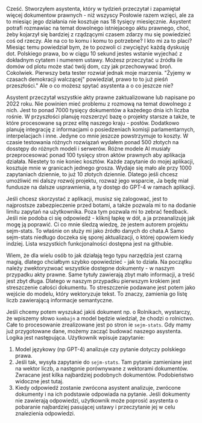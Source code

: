 Cześć.
Stworzyłem asystenta, który  w tydzień  przeczytał i zapamiętał  więcej dokumentow prawnych - niż wszyscy Posłowie razem wzięci, ale za to miesiąc jego działania nie kosztuje nas 18 tysięcy miesięcznie.
Asystent potrafi rozmawiac na temat dowolnego istniejacego aktu prawnego, choć, żeby kojarzył się bardziej z rządzącymi czasem zdarzy mu się powiedzieć coś od rzeczy.
Ale na co to komu i komu to potrzebne? I kto mi za to placi?
Miesiąc temu powiedział bym, że to pozwoli ci zwyciężyć każdą dyskusję dot. Polskiego prawa, bo w ciągu 10 sekund jestes wstanie wyjechać z dokładnym cytatem i numerem ustawy.
Możesz przeczytać u źródła ile domów od plotu może stać twój dom, czy jak przechowywać broń. Cokolwiek.
Pierwszy beta tester rozwiał jednak moje marzenia. "Żyjemy w czasach demokracji walczącej" powiedział, prawo to to już pieśń przeszłości."
Ale o co możesz spytać asystenta a o co jeszcze nie? 

Asystent przeczytał wszystkie akty prawne zaktualizowane lub napisane po 2022 roku. Nie powinien mieć problemu z rozmową na temat dowolnego z nich. Jest to ponad 7000 tysięcy dokumentów a każedego dnia ich liczba rośnie. 
W przyszłości planuję rozszerzyć bazę o projekty starsze a także, te które procesowane są przez elitę naszego kraju - posłów.
Dodatkowo planuję integrację z informacjami o posiedzeniach komisji parlamentarnych, interpelacjach i inne. 
Jedyne co mnie jeszcze powstrzymuje to koszty. 
W czasie testowania różnych rozwiązań wydałem ponad 500 złotych na dosstępy do różnych modeli i serwerów. Różne modele AI musiały przeprocesować ponad 100 tysięcy stron aktów prawnych aby aplikacja działała. 
Niestety to nie koniec kosztów. Każde zapytanie do mojej aplikacji, kosztuje mnie w granicach jednego grosza. 
Wydaje się mało ale przy 1000 zapytaniach dziennie, to już 10 złotych dziennie. Dlatego jeśli chcesz umożliwić mi dalszy rozwój projektu, rozważ jego wsparcie, Ja będę miał fundusze na dalsze usprawnienia, a ty dostęp do GPT-4 w ramach aplikacji. 

Jeśli chcesz skorzystać z aplikacji, musisz się zalogować, jest to najprostsze zabezpieczenie przed botami, a także pozwala mi to na dodanie limitu zapytań na użytkownika. Poza tym pozwala mi to zebrać feedback. Jeśli nie podoba ci się odpowiedź - kliknij łapkę w dół, a ja przeanalizuję jak mogę ją poprawić.
Ci co mnie śledzą wiedzę, że jestem autorem projektu sejm-stats. To właśnie on służy mi jako źródło danych do chata.A Samo sejm-stats niedługo doczeka się sporej aktualizacji, o której opowiem kiedy indziej. 
Lista wszystkich funkcjonalności dostępna jest na githubie.

Wiem, że dla wielu osób to jak działają tego typu narzędzia jest czarną magią, dlatego chciałbym szybko opowiedzieć  - jak to działa. Na początku należy zwektoryzwoać wszystkie dostępne dokumenty - w naszym przypadku akty prawne. Same tytuły zawierają zbyt mało informacji, a treść jest zbyt długa. Dlatego w naszym przypadku pierwszym krokiem jest streszczenie całości dokumentu. To streszczenie podawane jest potem jako wejście do modelu, który wektoryzuje tekst. To znaczy, zamienia go listę liczb zawierającą informacje semantyczne.

Jeśli chcemy potem wyszukać jakiś dokument np. o Rolnikach, wystarczy, że wpiszemy słowo `kombajn` a model będzie wiedział, że chodzi o rolnictwo.
Całe to procesowanie zrealizowane jest po stron  ie `sejm-stats`. Gdy mamy już przygotowane dane, możemy zacząć budować naszego asystenta. Logika jest następująca.
Użytkownik wpisuje zapytanie: 
1. Model językowy (np GPT-4) analizuje czy pytanie dotyczy polskiego prawa.
2. Jeśli tak,  wysyła zapytanie do `sejm-stats`. Tam pytanie zamieniane jest na wektor liczb, a następnie porównywane z wektorami dokumentów. Zwracane jest kilka najbardziej podobnych dokumentów. Podobieństwo widoczne jest tutaj. 
3. Kiedy odpowiedź zostanie zwrócona asystent analizuje, zwrócone dokumenty i na ich podstawie odpowiada na pytanie.  Jeśli dokumenty nie zawierają odpowiedzi, użytkownik może poprosić asystenta o pobaranie najbardziej pasującej ustawy i przeczytanie jej w celu znalezienia odpowiedzi.


